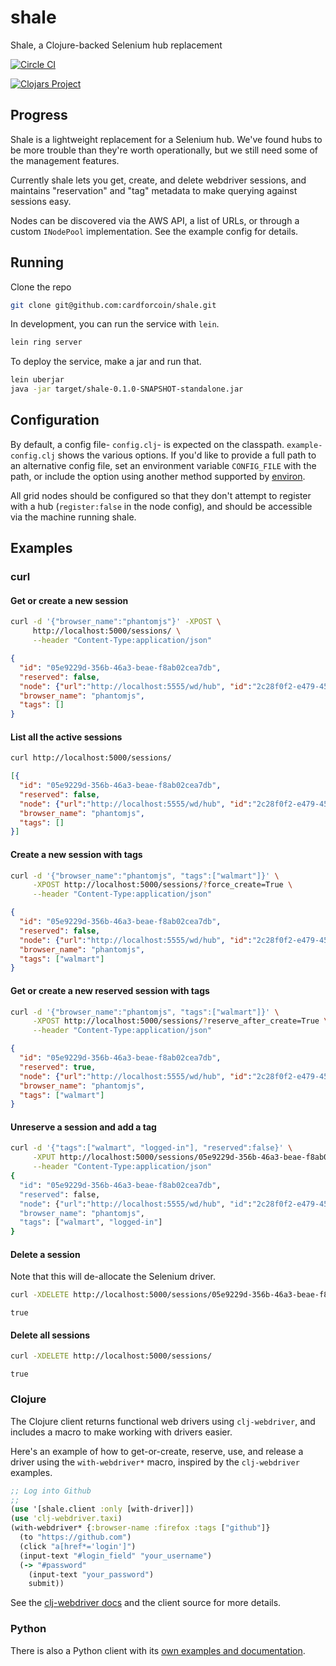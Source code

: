 # shale

Shale, a Clojure-backed Selenium hub replacement

[![Circle CI](https://circleci.com/gh/cardforcoin/shale/tree/master.png?style=badge)](https://circleci.com/gh/cardforcoin/shale/tree/master)

[![Clojars Project](http://clojars.org/shale/latest-version.svg)](http://clojars.org/shale)

## Progress

Shale is a lightweight replacement for a Selenium hub. We've found hubs to be
more trouble than they're worth operationally, but we still need some of the
management features.

Currently shale lets you get, create, and delete webdriver sessions, and
maintains "reservation" and "tag" metadata to make querying against sessions
easy.

Nodes can be discovered via the AWS API, a list of URLs, or through a custom
`INodePool` implementation. See the example config for details.

## Running

Clone the repo

```sh
git clone git@github.com:cardforcoin/shale.git
```

In development, you can run the service with `lein`.

```sh
lein ring server
```

To deploy the service, make a jar and run that.

```sh
lein uberjar
java -jar target/shale-0.1.0-SNAPSHOT-standalone.jar
```

## Configuration

By default, a config file- `config.clj`- is expected on the classpath.
`example-config.clj` shows the various options. If you'd like to provide a full
path to an alternative config file, set an environment variable `CONFIG_FILE`
with the path, or include the option using another method supported by
[environ][environ].

All grid nodes should be configured so that they don't attempt to register with
a hub (`register:false` in the node config), and should be accessible via the
machine running shale.

[environ]: https://github.com/weavejester/environ

## Examples

### curl

#### Get or create a new session

```bash
curl -d '{"browser_name":"phantomjs"}' -XPOST \
     http://localhost:5000/sessions/ \
     --header "Content-Type:application/json"
```

```json
{
  "id": "05e9229d-356b-46a3-beae-f8ab02cea7db",
  "reserved": false,
  "node": {"url":"http://localhost:5555/wd/hub", "id":"2c28f0f2-e479-4501-a05d-a0991793abd7"},
  "browser_name": "phantomjs",
  "tags": []
}
```

#### List all the active sessions

```bash
curl http://localhost:5000/sessions/
```

```json
[{
  "id": "05e9229d-356b-46a3-beae-f8ab02cea7db",
  "reserved": false,
  "node": {"url":"http://localhost:5555/wd/hub", "id":"2c28f0f2-e479-4501-a05d-a0991793abd7"},
  "browser_name": "phantomjs",
  "tags": []
}]
```

#### Create a new session with tags

```bash
curl -d '{"browser_name":"phantomjs", "tags":["walmart"]}' \
     -XPOST http://localhost:5000/sessions/?force_create=True \
     --header "Content-Type:application/json"
```

```json
{
  "id": "05e9229d-356b-46a3-beae-f8ab02cea7db",
  "reserved": false,
  "node": {"url":"http://localhost:5555/wd/hub", "id":"2c28f0f2-e479-4501-a05d-a0991793abd7"},
  "browser_name": "phantomjs",
  "tags": ["walmart"]
}
```

#### Get or create a new reserved session with tags

```bash
curl -d '{"browser_name":"phantomjs", "tags":["walmart"]}' \
     -XPOST http://localhost:5000/sessions/?reserve_after_create=True \
     --header "Content-Type:application/json"
```

```json
{
  "id": "05e9229d-356b-46a3-beae-f8ab02cea7db",
  "reserved": true,
  "node": {"url":"http://localhost:5555/wd/hub", "id":"2c28f0f2-e479-4501-a05d-a0991793abd7"},
  "browser_name": "phantomjs",
  "tags": ["walmart"]
}
```

#### Unreserve a session and add a tag

```bash
curl -d '{"tags":["walmart", "logged-in"], "reserved":false}' \
     -XPUT http://localhost:5000/sessions/05e9229d-356b-46a3-beae-f8ab02cea7db \
     --header "Content-Type:application/json"
{
  "id": "05e9229d-356b-46a3-beae-f8ab02cea7db",
  "reserved": false,
  "node": {"url":"http://localhost:5555/wd/hub", "id":"2c28f0f2-e479-4501-a05d-a0991793abd7"},
  "browser_name": "phantomjs",
  "tags": ["walmart", "logged-in"]
}
```

#### Delete a session

Note that this will de-allocate the Selenium driver.

```bash
curl -XDELETE http://localhost:5000/sessions/05e9229d-356b-46a3-beae-f8ab02cea7db
```

```
true
```

#### Delete all sessions

```bash
curl -XDELETE http://localhost:5000/sessions/
```

```
true
```
### Clojure

The Clojure client returns functional web drivers using `clj-webdriver`,
and includes a macro to make working with drivers easier.

Here's an example of how to get-or-create, reserve, use, and release a driver
using the `with-webdriver*` macro, inspired by the `clj-webdriver` examples.

```clojure
;; Log into Github
;;
(use '[shale.client :only [with-driver]])
(use 'clj-webdriver.taxi)
(with-webdriver* {:browser-name :firefox :tags ["github"]}
  (to "https://github.com")
  (click "a[href*='login']")
  (input-text "#login_field" "your_username")
  (-> "#password"
    (input-text "your_password")
    submit))
```

See the [clj-webdriver docs][clj-webdriver] and the client source for more details.

### Python

There is also a Python client with its [own examples and documentation][shale-python].

[clj-webdriver]: http://semperos.github.io/clj-webdriver/

[shale-python]: https://github.com/cardforcoin/shale-python
